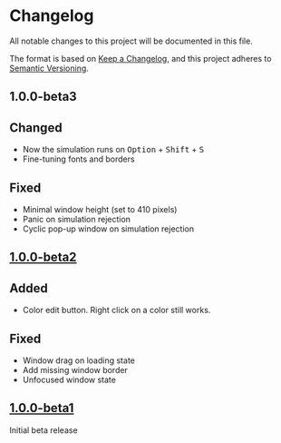 # Changelog

All notable changes to this project will be documented in this file.

The format is based on [Keep a Changelog][],
and this project adheres to [Semantic Versioning][].

## 1.0.0-beta3

## Changed

* Now the simulation runs on <kbd>Option</kbd> + <kbd>Shift</kbd> + <kbd>S</kbd>
* Fine-tuning fonts and borders

## Fixed

* Minimal window height (set to 410 pixels)
* Panic on simulation rejection
* Cyclic pop-up window on simulation rejection

## [1.0.0-beta2]

## Added

* Color edit button. Right click on a color still works.

## Fixed

* Window drag on loading state
* Add missing window border
* Unfocused window state

## [1.0.0-beta1]

Initial beta release

[keep a changelog]: https://keepachangelog.com/en/1.0.0/
[semantic versioning]: https://semver.org/spec/v2.0.0.html
[1.0.0-beta1]: https://github.com/mishamyrt/vpn-dns/releases/tag/v1.0.0-beta1
[1.0.0-beta2]: https://github.com/mishamyrt/vpn-dns/releases/tag/v1.0.0-beta2
